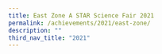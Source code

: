 ```yaml
---
title: East Zone A STAR Science Fair 2021
permalink: /achievements/2021/east-zone/
description: ""
third_nav_title: "2021"
---
```

